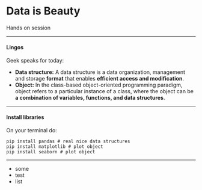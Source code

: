 # Data is Beauty

Hands on session

---
#### Lingos
Geek speaks for today:
- **Data structure:** A  data structure is a data organization, management and storage **format** that enables **efficient access and modification**.
- **Object:** In the class-based object-oriented programming paradigm, object refers to a particular instance of a class, where the object can be **a combination of variables, functions, and data structures**.

---

#### Install libraries

On your terminal do: 
```
pip install pandas # real nice data structures
pip install matplotlib # plot object
pip install seaborn # plot object
```

---

- some 
- test 
- list
